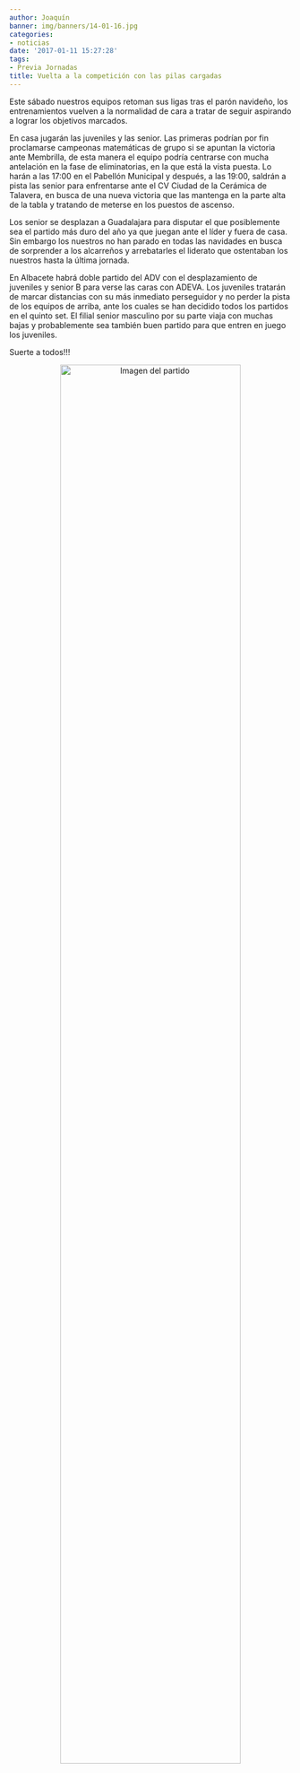 ```yaml
---
author: Joaquín
banner: img/banners/14-01-16.jpg
categories:
- noticias
date: '2017-01-11 15:27:28'
tags:
- Previa Jornadas
title: Vuelta a la competición con las pilas cargadas
---
```


Este sábado nuestros equipos retoman sus ligas tras el parón navideño, los entrenamientos vuelven a la normalidad de cara a tratar de seguir aspirando a lograr los objetivos marcados.

En casa jugarán las juveniles y las senior. Las primeras podrían por fin proclamarse campeonas matemáticas de grupo si se apuntan la victoria ante Membrilla, de esta manera el equipo podría centrarse con mucha antelación en la fase de eliminatorias, en la que está la vista puesta. Lo harán a las 17:00 en el Pabellón Municipal y después, a las 19:00, saldrán a pista las senior para enfrentarse ante el CV Ciudad de la Cerámica de Talavera, en busca de una nueva victoria que las mantenga en la parte alta de la tabla y tratando de meterse en los puestos de ascenso.

Los senior se desplazan a Guadalajara para disputar el que posiblemente sea el partido más duro del año ya que juegan ante el líder y fuera de casa. Sin embargo los nuestros no han parado en todas las navidades en busca de sorprender a los alcarreños y arrebatarles el liderato que ostentaban los nuestros hasta la última jornada.

En Albacete habrá doble partido del ADV con el desplazamiento de juveniles y senior B para verse las caras con ADEVA. Los juveniles tratarán de marcar distancias con su más inmediato perseguidor y no perder la pista de los equipos de arriba, ante los cuales se han decidido todos los partidos en el quinto set. El filial senior masculino por su parte viaja con muchas bajas y probablemente sea también buen partido para que entren en juego los juveniles.

Suerte a todos!!!

<center>
<a target="_new" href="http://www.advmiguelturra.org/img/banners/14-01-16.jpg"> 
<img alt="Imagen del partido" width="80%" align="center" src="http://www.advmiguelturra.org/img/banners/14-01-16.jpg"/> </a> </center>




